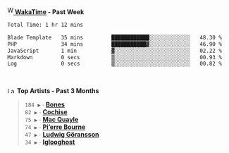 <img src="https://github.com/dxnter/dxnter/assets/17434202/67b21fa4-d36d-46f9-9dec-f23d976b00ef" alt="WakaTime Logo" width="14" height="18"/><a href="https://wakatime.com/@dxnter" target="_blank"><strong> WakaTime</strong></a><strong> - Past Week</strong>

<!--START_SECTION:waka-->

```txt
Total Time: 1 hr 12 mins

Blade Template   35 mins         ████████████░░░░░░░░░░░░░   48.30 %
PHP              34 mins         ███████████▓░░░░░░░░░░░░░   46.90 %
JavaScript       1 min           ▓░░░░░░░░░░░░░░░░░░░░░░░░   02.22 %
Markdown         0 secs          ▒░░░░░░░░░░░░░░░░░░░░░░░░   00.93 %
Log              0 secs          ▒░░░░░░░░░░░░░░░░░░░░░░░░   00.82 %
```

<!--END_SECTION:waka-->

<br/>

<!--START_LASTFM_ARTISTS:{"period": "3month", "rows": 6}-->
<a href="https://last.fm" target="_blank"><img src="https://user-images.githubusercontent.com/17434202/215290617-e793598d-d7c9-428f-9975-156db1ba89cc.svg" alt="Last.fm Logo" width="18" height="13"/></a> **Top Artists - Past 3 Months**

> `184 ▶️` ∙ **[Bones](https://www.last.fm/music/Bones)**<br/>
> `82 ▶️` ∙ **[Cochise](https://www.last.fm/music/Cochise)**<br/>
> `75 ▶️` ∙ **[Mac Quayle](https://www.last.fm/music/Mac+Quayle)**<br/>
> `74 ▶️` ∙ **[Pi’erre Bourne](https://www.last.fm/music/Pi%E2%80%99erre+Bourne)**<br/>
> `47 ▶️` ∙ **[Ludwig Göransson](https://www.last.fm/music/Ludwig+G%C3%B6ransson)**<br/>
> `34 ▶️` ∙ **[Iglooghost](https://www.last.fm/music/Iglooghost)**<br/>
<!--END_LASTFM_ARTISTS-->
